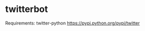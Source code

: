 twitterbot
==========
Requirements:
            twitter-python https://pypi.python.org/pypi/twitter
        
            

